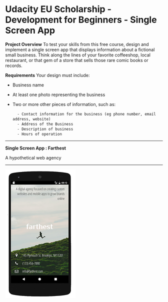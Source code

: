 # Udacity EU Scholarship - Development for Beginners - Single Screen App

**Project Overview**
To test your skills from this free course, design and implement a single screen app that displays information about a fictional small business. Think along the lines of your favorite coffeeshop, local restaurant, or that gem of a store that sells those rare comic books or records.

**Requirements**
Your design must include:

- Business name
- At least one photo representing the business
- Two or more other pieces of information, such as:

        - Contact information for the business (eg phone number, email address, website)
        - Address of the Business
        - Description of business
        - Hours of operation
--------------------------------------------------------------------------------

**Single Screen App : Farthest**

A hypothetical web agency

-------------------------------------------------------------------------------

![](https://github.com/maximilianventura/SingleScreenApp/blob/master/SingleScreenApp.jpg)

